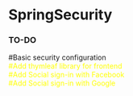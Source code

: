 # SpringSecurity

### TO-DO
<div style="color=green"> 
#Basic security configuration 
</div>
<div style="color:yellow"> 
#Add thymleaf library for frontend
</div>
<div style="color:yellow"> 
#Add Social sign-in with Facebook 
</div>
<div style="color:yellow"> 
#Add Social sign-in with Google 
</div>



